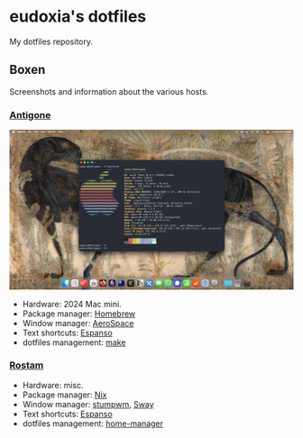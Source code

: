 # eudoxia's dotfiles

My dotfiles repository.

## Boxen

Screenshots and information about the various hosts.

### [Antigone](https://github.com/eudoxia0/dotfiles/tree/master/antigone)

![Screenshot of a macOS desktop, showing a centered terminal window, displaying system information output by the fastfetch program.](images/antigone.webp)

- Hardware: 2024 Mac mini.
- Package manager: [Homebrew](https://brew.sh/)
- Window manager: [AeroSpace](https://github.com/nikitabobko/AeroSpace)
- Text shortcuts: [Espanso](https://espanso.org/)
- dotfiles management: [make](https://github.com/eudoxia0/dotfiles/blob/master/antigone/Makefile)

### [Rostam](https://github.com/eudoxia0/dotfiles/tree/master/rostam)

- Hardware: misc.
- Package manager: [Nix](https://nixos.org/)
- Window manager: [stumpwm](https://stumpwm.github.io/), [Sway](https://swaywm.org/)
- Text shortcuts: [Espanso](https://espanso.org/)
- dotfiles management: [home-manager](https://nix-community.github.io/home-manager/)
